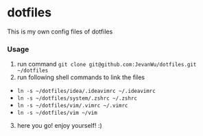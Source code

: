 # dotfiles
This is my own config files of dotfiles

### Usage
1. run command `git clone git@github.com:JevanWu/dotfiles.git ~/dotfiles`
2. run following shell commands to link the files
  - `ln -s ~/dotfiles/idea/.ideavimrc ~/.ideavimrc `
  - `ln -s ~/dotfiles/system/.zshrc ~/.zshrc`
  - `ln -s ~/dotfiles/vim/.vimrc ~/.vimrc`
  - `ln -s ~/dotfiles/vim ~/vim`
3. here you go! enjoy yourself! :)

